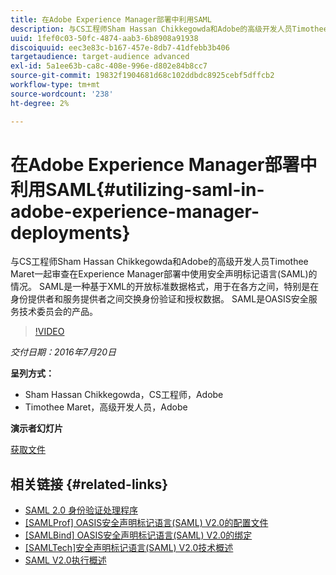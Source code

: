 ```yaml
---
title: 在Adobe Experience Manager部署中利用SAML
description: 与CS工程师Sham Hassan Chikkegowda和Adobe的高级开发人员Timothee Maret一起审查在Experience Manager部署中使用安全声明标记语言(SAML)的情况。 SAML是一种基于XML的开放标准数据格式，用于在各方之间，特别是在身份提供者和服务提供者之间交换身份验证和授权数据。  SAML是OASIS安全服务技术委员会的产品。
uuid: 1fef0c03-50fc-4874-aab3-6b8908a91938
discoiquuid: eec3e83c-b167-457e-8db7-41dfebb3b406
targetaudience: target-audience advanced
exl-id: 5a1ee63b-ca8c-408e-996e-d802e84b8cc7
source-git-commit: 19832f1904681d68c102ddbdc8925cebf5dffcb2
workflow-type: tm+mt
source-wordcount: '238'
ht-degree: 2%

---
```


# 在Adobe Experience Manager部署中利用SAML{#utilizing-saml-in-adobe-experience-manager-deployments}

与CS工程师Sham Hassan Chikkegowda和Adobe的高级开发人员Timothee Maret一起审查在Experience Manager部署中使用安全声明标记语言(SAML)的情况。 SAML是一种基于XML的开放标准数据格式，用于在各方之间，特别是在身份提供者和服务提供者之间交换身份验证和授权数据。  SAML是OASIS安全服务技术委员会的产品。

>[!VIDEO](https://video.tv.adobe.com/v/19299/?quality=9)

*交付日期：2016年7月20日*

**呈列方式：**

* Sham Hassan Chikkegowda，CS工程师，Adobe
* Timothee Maret，高级开发人员，Adobe

**演示者幻灯片**

[获取文件](assets/aem-gems-072016-saml.pdf)

## 相关链接 {#related-links}

* [SAML 2.0 身份验证处理程序](https://docs.adobe.com/docs/en/aem/6-2/administer/security/saml-2-0-authenticationhandler.html)
* [[SAMLProf] OASIS安全声明标记语言(SAML) V2.0的配置文件](https://docs.oasis-open.org/security/saml/v2.0/saml-profiles-2.0-os.pdf)
* [[SAMLBind] OASIS安全声明标记语言(SAML) V2.0的绑定](https://docs.oasis-open.org/security/saml/v2.0/saml-bindings-2.0-os.pdf)
* [[SAMLTech]安全声明标记语言(SAML) V2.0技术概述](https://www.oasis-open.org/committees/download.php/27819/sstc-saml-tech-overview-2.0-cd-02.pdf)
* [SAML V2.0执行概述](https://www.oasis-open.org/committees/download.php/13525/sstc-saml-exec-overview-2.0-cd-01-2col.pdf)